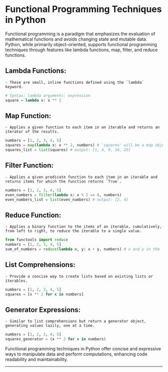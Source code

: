 # Functional Programming Techniques in Python

Functional programming is a paradigm that emphasizes the evaluation of mathematical functions and avoids changing state and mutable data. Python, while primarily object-oriented, supports functional programming techniques through features like lambda functions, map, filter, and reduce functions.


## **Lambda Functions:**
    - These are small, inline functions defined using the `lambda` keyword.

```python
# Syntax: lambda arguments: expression
square = lambda x: x ** 2
```

## **Map Function:** 
    - Applies a given function to each item in an iterable and returns an iterator of the results.

```python
numbers = [1, 2, 3, 4, 5]
squares = map(lambda x: x ** 2, numbers) # 'squares' will be a map object (iterator).You can use it in a loop, or you can convert it to a list or any other iterable data structure if you want to see its contents.
squares_list = list(squares) # output: [1, 4, 9, 16, 25]
```

## **Filter Function:** 
    - Applies a given predicate function to each item in an iterable and returns items for which the function returns `True`.

```python
numbers = [1, 2, 3, 4, 5]
even_numbers = filter(lambda x: x % 2 == 0, numbers)
even_numbers_list = list(even_numbers) # output: [2, 4]
```

## **Reduce Function:** 
    - Applies a binary function to the items of an iterable, cumulatively, from left to right, to reduce the iterable to a single value.

```python
from functools import reduce
numbers = [1, 2, 3, 4, 5]
sum_of_numbers = reduce(lambda x, y: x + y, numbers) # x and y in the lambda function represent consecutive elements from the list, and at each step, they are updated to the result of the previous operation and the next element from the list, respectively.
```

## **List Comprehensions:** 
    - Provide a concise way to create lists based on existing lists or iterables.

```python
numbers = [1, 2, 3, 4, 5]
squares = [x ** 2 for x in numbers]
```

## **Generator Expressions:** 
    - Similar to list comprehensions but return a generator object, generating values lazily, one at a time.

```python
numbers = [1, 2, 3, 4, 5]
squares_generator = (x ** 2 for x in numbers)
```

Functional programming techniques in Python offer concise and expressive ways to manipulate data and perform computations, enhancing code readability and maintainability.

---